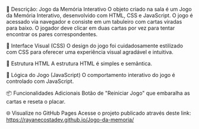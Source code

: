 🧩 Descrição: Jogo da Memória Interativo
O objeto criado na sala é um Jogo da Memória Interativo, desenvolvido com HTML, CSS e JavaScript. O jogo é acessado via navegador e consiste em um tabuleiro com cartas viradas para baixo. O jogador deve clicar em duas cartas por vez para tentar encontrar os pares correspondentes.

🎨 Interface Visual (CSS)
O design do jogo foi cuidadosamente estilizado com CSS para oferecer uma experiência visual agradável e intuitiva.

🧱 Estrutura HTML
A estrutura HTML é simples e semântica.

🧠 Lógica do Jogo (JavaScript)
O comportamento interativo do jogo é controlado com JavaScript.

📦 Funcionalidades Adicionais
Botão de "Reiniciar Jogo" que embaralha as cartas e reseta o placar.

🌐 Visualize no GitHub Pages
Acesse o projeto publicado através deste link: https://rayanecostadev.github.io/Jogo-da-memoria/
